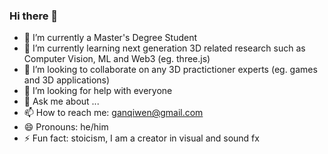 ### Hi there 👋


- 🔭 I’m currently a Master's Degree Student
- 🌱 I’m currently learning next generation 3D related research such as Computer Vision, ML and Web3 (eg. three.js)
- 👯 I’m looking to collaborate on any 3D practictioner experts (eg. games and 3D applications)
- 🤔 I’m looking for help with everyone
- 💬 Ask me about ...
- 📫 How to reach me: ganqiwen@gmail.com
- 😄 Pronouns: he/him
- ⚡ Fun fact: stoicism, I am a creator in visual and sound fx

